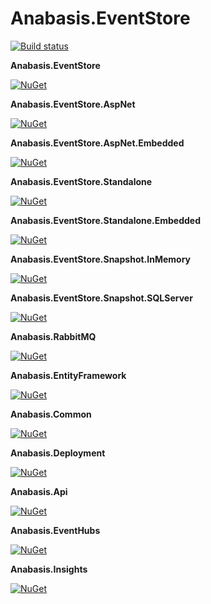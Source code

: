 # Anabasis.EventStore

[![Build status](https://ci.appveyor.com/api/projects/status/8o55d4gio3ck049g?svg=true)](https://ci.appveyor.com/project/thomasraynal/anabasis-eventstore)

**Anabasis.EventStore**

[![NuGet](https://img.shields.io/nuget/v/Anabasis.EventStore.svg)](https://www.nuget.org/packages/Anabasis.EventStore)

**Anabasis.EventStore.AspNet**

[![NuGet](https://img.shields.io/nuget/v/Anabasis.EventStore.AspNet.svg)](https://www.nuget.org/packages/Anabasis.EventStore.AspNet)

**Anabasis.EventStore.AspNet.Embedded**

[![NuGet](https://img.shields.io/nuget/v/Anabasis.EventStore.AspNet.Embedded.svg)](https://www.nuget.org/packages/Anabasis.EventStore.AspNet.Embedded)

**Anabasis.EventStore.Standalone**

[![NuGet](https://img.shields.io/nuget/v/Anabasis.EventStore.Standalone.svg)](https://www.nuget.org/packages/Anabasis.EventStore.Standalone)

**Anabasis.EventStore.Standalone.Embedded**

[![NuGet](https://img.shields.io/nuget/v/Anabasis.EventStore.Standalone.Embedded.svg)](https://www.nuget.org/packages/Anabasis.EventStore.Standalone.Embedded)

**Anabasis.EventStore.Snapshot.InMemory**

[![NuGet](https://img.shields.io/nuget/v/Anabasis.EventStore.Snapshot.InMemory.svg)](https://www.nuget.org/packages/Anabasis.EventStore.Snapshot.InMemory)

**Anabasis.EventStore.Snapshot.SQLServer**

[![NuGet](https://img.shields.io/nuget/v/Anabasis.EventStore.Snapshot.SQLServer.svg)](https://www.nuget.org/packages/Anabasis.EventStore.Snapshot.SQLServer)

**Anabasis.RabbitMQ**

[![NuGet](https://img.shields.io/nuget/v/Anabasis.RabbitMQ.svg)](https://www.nuget.org/packages/Anabasis.RabbitMQ)

**Anabasis.EntityFramework**

[![NuGet](https://img.shields.io/nuget/v/Anabasis.EntityFramework.svg)](https://www.nuget.org/packages/Anabasis.EntityFramework)

**Anabasis.Common**

[![NuGet](https://img.shields.io/nuget/v/Anabasis.Common.svg)](https://www.nuget.org/packages/Anabasis.Common)

**Anabasis.Deployment**

[![NuGet](https://img.shields.io/nuget/v/Anabasis.Deployment.svg)](https://www.nuget.org/packages/Anabasis.Deployment)

**Anabasis.Api**

[![NuGet](https://img.shields.io/nuget/v/Anabasis.Api.svg)](https://www.nuget.org/packages/Anabasis.Api)

**Anabasis.EventHubs**

[![NuGet](https://img.shields.io/nuget/v/Anabasis.EventHubs.svg)](https://www.nuget.org/packages/Anabasis.EventHubs)

**Anabasis.Insights**

[![NuGet](https://img.shields.io/nuget/v/Anabasis.Insights.svg)](https://www.nuget.org/packages/Anabasis.Insights)
